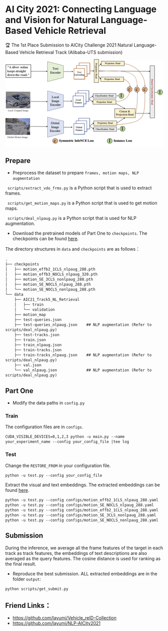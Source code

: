 # AI City 2021: Connecting Language and Vision for Natural Language-Based Vehicle Retrieval
🏆 The 1st Place Submission to AICity Challenge 2021 Natural Language-Based Vehicle Retrieval Track (Alibaba-UTS submission)

![framework](imgs/framework.jpg)


## Prepare
-  Preprocess the dataset to prepare `frames, motion maps, NLP augmentation`

` scripts/extract_vdo_frms.py` is a Python script that is used to extract frames.

` scripts/get_motion_maps.py` is a Python script that is used to get motion maps.

` scripts/deal_nlpaug.py` is a Python script that is used for NLP augmentation.

- Download the pretrained models of Part One to  `checkpoints`. The checkpoints can be found [here](https://drive.google.com/drive/folders/1LAtP_CkNsM9ZDHlcr2PVmrR6f7YI-AQK?usp=sharing).

The directory structures in `data` and `checkpoints` are as follows：
```
.
├── checkpoints
│   ├── motion_effb2_1CLS_nlpaug_288.pth
│   ├── motion_effb3_NOCLS_nlpaug_320.pth
│   ├── motion_SE_3CLS_nonlpaug_288.pth
│   ├── motion_SE_NOCLS_nlpaug_288.pth
│   └── motion_SE_NOCLS_nonlpaug_288.pth
└── data
    ├── AIC21_Track5_NL_Retrieval
    │   ├── train
    │   └── validation
    ├── motion_map 
    ├── test-queries.json
    ├── test-queries_nlpaug.json    ## NLP augmentation (Refer to scripts/deal_nlpaug.py)
    ├── test-tracks.json
    ├── train.json
    ├── train_nlpaug.json
    ├── train-tracks.json
    ├── train-tracks_nlpaug.json    ## NLP augmentation (Refer to scripts/deal_nlpaug.py)
    ├── val.json
    └── val_nlpaug.json             ## NLP augmentation (Refer to scripts/deal_nlpaug.py)

```


## Part One

- Modify the data paths in `config.py`


### Train
The configuration files are in `configs`.

```
CUDA_VISIBLE_DEVICES=0,1,2,3 python -u main.py --name your_experiment_name --config your_config_file |tee log
```

### Test

Change the `RESTORE_FROM` in your configuration file.

```
python -u test.py --config your_config_file
```
Extract the visual and text embeddings. The extracted embeddings can be found [here](https://drive.google.com/drive/folders/1DBVapSsw2glnJi_LxiRaIQXu3CWDfZbe?usp=sharing).
```
python -u test.py --config configs/motion_effb2_1CLS_nlpaug_288.yaml
python -u test.py --config configs/motion_SE_NOCLS_nlpaug_288.yaml
python -u test.py --config configs/motion_effb2_1CLS_nlpaug_288.yaml
python -u test.py --config configs/motion_SE_3CLS_nonlpaug_288.yaml
python -u test.py --config configs/motion_SE_NOCLS_nonlpaug_288.yaml
```

## Submission

During the inference, we average all the frame features of the target in each track as track features, the embeddings of text descriptions are also averaged as the query features. The cosine distance is used for ranking as the final result. 

- Reproduce the best submission. ALL extracted embeddings are in the folder `output`:

```
python scripts/get_submit.py

```

## Friend Links：
- https://github.com/layumi/Vehicle_reID-Collection 
- https://github.com/layumi/NLP-AICity2021 
